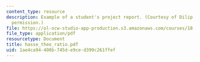 ```yaml
---
content_type: resource
description: Example of a student's project report. (Courtesy of Dilip Das. Used with
  permission.)
file: https://ol-ocw-studio-app-production.s3.amazonaws.com/courses/18-704-seminar-in-algebra-and-number-theory-rational-points-on-elliptic-curves-fall-2004/1ae4ca94400b745de9ced399c261ffef_hasse_theo_ratio.pdf
file_type: application/pdf
resourcetype: Document
title: hasse_theo_ratio.pdf
uid: 1ae4ca94-400b-745d-e9ce-d399c261ffef
---
```

